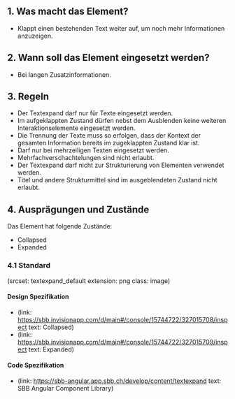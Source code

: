 ## 1. Was macht das Element?
* Klappt einen bestehenden Text weiter auf, um noch mehr Informationen anzuzeigen.

## 2. Wann soll das Element eingesetzt werden?
* Bei langen Zusatzinformationen.

## 3. Regeln 
* Der Textexpand darf nur für Texte eingesetzt werden.
* Im aufgeklappten Zustand dürfen nebst dem Ausblenden keine weiteren Interaktionselemente eingesetzt werden.
* Die Trennung der Texte muss so erfolgen, dass der Kontext der gesamten Information bereits im zugeklappten Zustand klar ist.
* Darf nur bei mehrzeiligen Texten eingesetzt werden.
* Mehrfachverschachtelungen sind nicht erlaubt.
* Der Textexpand darf nicht zur Strukturierung von Elementen verwendet werden.
* Titel und andere Strukturmittel sind im ausgeblendeten Zustand nicht erlaubt.

## 4. Ausprägungen und Zustände
Das Element hat folgende Zustände:
* Collapsed
* Expanded

### 4.1 Standard
(srcset: textexpand_default extension: png class: image)

#### Design Spezifikation
*   (link: https://sbb.invisionapp.com/d/main#/console/15744722/327015708/inspect text: Collapsed)
*   (link: https://sbb.invisionapp.com/d/main#/console/15744722/327015709/inspect text: Expanded)

#### Code Spezifikation
* (link: https://sbb-angular.app.sbb.ch/develop/content/textexpand text: SBB Angular Component Library)